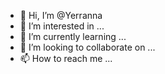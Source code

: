 - 👋 Hi, I’m @Yerranna
- 👀 I’m interested in ...
- 🌱 I’m currently learning ...
- 💞️ I’m looking to collaborate on ...
- 📫 How to reach me ...

<!---
Yerranna/Yerranna is a ✨ special ✨ repository because its `README.md` (this file) appears on your GitHub profile.
You can click the Preview link to take a look at your changes.
--->
